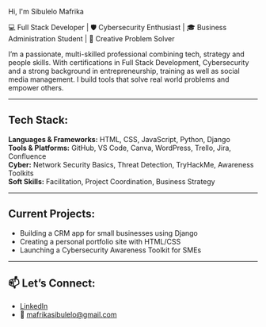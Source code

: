 Hi, I'm Sibulelo Mafrika

💻 Full Stack Developer | 🛡️ Cybersecurity Enthusiast | 🎓 Business Administration Student | 🧠 Creative Problem Solver

I’m a passionate, multi-skilled professional combining tech, strategy and people skills. With certifications in Full Stack Development, Cybersecurity and a strong background in entrepreneurship, training as well as social media management. I build tools that solve real world problems and empower others.

---

## Tech Stack:
**Languages & Frameworks:** HTML, CSS, JavaScript, Python, Django  
**Tools & Platforms:** GitHub, VS Code, Canva, WordPress, Trello, Jira, Confluence  
**Cyber:** Network Security Basics, Threat Detection, TryHackMe, Awareness Toolkits  
**Soft Skills:** Facilitation, Project Coordination, Business Strategy

---

## Current Projects:
- Building a CRM app for small businesses using Django
- Creating a personal portfolio site with HTML/CSS
- Launching a Cybersecurity Awareness Toolkit for SMEs

---

## 📫 Let’s Connect:
- [LinkedIn](https://www.linkedin.com/in/sibulelo-mafrika-1541b71a2/)
- 📧 mafrikasibulelo@gmail.com
